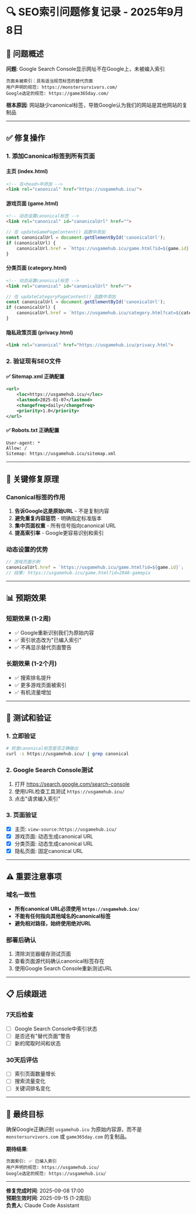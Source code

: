 # 🔍 SEO索引问题修复记录 - 2025年9月8日

## 🚨 问题概述

**问题**: Google Search Console显示网址不在Google上，未被编入索引
```
页面未被索引：具有适当规范标签的替代页面
用户声明的规范: https://monstersurvivors.com/
Google选定的规范: https://game365day.com/
```

**根本原因**: 网站缺少canonical标签，导致Google认为我们的网站是其他网站的复制品

---

## ✅ 修复操作

### 1. **添加Canonical标签到所有页面**

#### 主页 (index.html)
```html
<!-- 在<head>中添加 -->
<link rel="canonical" href="https://usgamehub.icu/">
```

#### 游戏页面 (game.html) 
```html
<!-- 动态设置canonical标签 -->
<link rel="canonical" id="canonicalUrl" href="">
```

```javascript
// 在 updateGamePageContent() 函数中添加
const canonicalUrl = document.getElementById('canonicalUrl');
if (canonicalUrl) {
    canonicalUrl.href = `https://usgamehub.icu/game.html?id=${game.id}`;
}
```

#### 分类页面 (category.html)
```html
<!-- 动态设置canonical标签 -->
<link rel="canonical" id="canonicalUrl" href="">
```

```javascript
// 在 updateCategoryPageContent() 函数中添加
const canonicalUrl = document.getElementById('canonicalUrl');
if (canonicalUrl) {
    canonicalUrl.href = `https://usgamehub.icu/category.html?cat=${category.id}`;
}
```

#### 隐私政策页面 (privacy.html)
```html
<link rel="canonical" href="https://usgamehub.icu/privacy.html">
```

### 2. **验证现有SEO文件**

#### ✅ Sitemap.xml 正确配置
```xml
<url>
    <loc>https://usgamehub.icu/</loc>
    <lastmod>2025-01-07</lastmod>
    <changefreq>daily</changefreq>
    <priority>1.0</priority>
</url>
```

#### ✅ Robots.txt 正确配置
```txt
User-agent: *
Allow: /
Sitemap: https://usgamehub.icu/sitemap.xml
```

---

## 🎯 关键修复原理

### Canonical标签的作用
1. **告诉Google这是原始URL** - 不是复制内容
2. **避免重复内容惩罚** - 明确指定标准版本
3. **集中页面权重** - 所有信号指向canonical URL
4. **提高索引率** - Google更容易识别和索引

### 动态设置的优势
```javascript
// 游戏页面示例
canonicalUrl.href = `https://usgamehub.icu/game.html?id=${game.id}`;
// 结果: https://usgamehub.icu/game.html?id=2048-gamepix
```

---

## 📊 预期效果

### 短期效果 (1-2周)
- ✅ Google重新识别我们为原始内容
- ✅ 索引状态改为"已编入索引"
- ✅ 不再显示替代页面警告

### 长期效果 (1-2个月)
- ✅ 搜索排名提升
- ✅ 更多游戏页面被索引
- ✅ 有机流量增加

---

## 🔧 测试和验证

### 1. 立即验证
```bash
# 检查canonical标签是否正确输出
curl -s https://usgamehub.icu/ | grep canonical
```

### 2. Google Search Console测试
1. 打开 https://search.google.com/search-console
2. 使用URL检查工具测试 `https://usgamehub.icu/`
3. 点击"请求编入索引"

### 3. 页面验证
- [x] 主页: `view-source:https://usgamehub.icu/`
- [x] 游戏页面: 动态生成canonical URL
- [x] 分类页面: 动态生成canonical URL  
- [x] 隐私页面: 固定canonical URL

---

## ⚠️ 重要注意事项

### 域名一致性
- **所有canonical URL必须使用 `https://usgamehub.icu/`**
- **不能有任何指向其他域名的canonical标签**
- **避免相对路径，始终使用绝对URL**

### 部署后确认
1. 清除浏览器缓存测试页面
2. 查看页面源代码确认canonical标签存在
3. 使用Google Search Console重新测试URL

---

## 📋 后续跟进

### 7天后检查
- [ ] Google Search Console中索引状态
- [ ] 是否还有"替代页面"警告
- [ ] 新的爬取时间和状态

### 30天后评估
- [ ] 索引页面数量增长
- [ ] 搜索流量变化
- [ ] 关键词排名变化

---

## 🎯 最终目标

确保Google正确识别 `usgamehub.icu` 为原始内容源，而不是 `monstersurvivors.com` 或 `game365day.com` 的复制品。

**期待结果**:
```
页面索引: ✅ 已编入索引
用户声明的规范: https://usgamehub.icu/
Google选定的规范: https://usgamehub.icu/
```

---

**修复完成时间**: 2025-09-08 17:00  
**预期生效时间**: 2025-09-15 (1-2周后)  
**负责人**: Claude Code Assistant